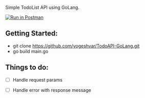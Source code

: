 Simple TodoList API using GoLang.

[![Run in Postman](https://run.pstmn.io/button.svg)](https://app.getpostman.com/run-collection/1c3aee3818bf9fbede28)

## Getting Started:
- git clone https://github.com/yogeshvar/TodoAPI-GoLang.git
- go build main.go

## Things to do:

- [ ] Handle request params
- [ ] Handle error with response message


